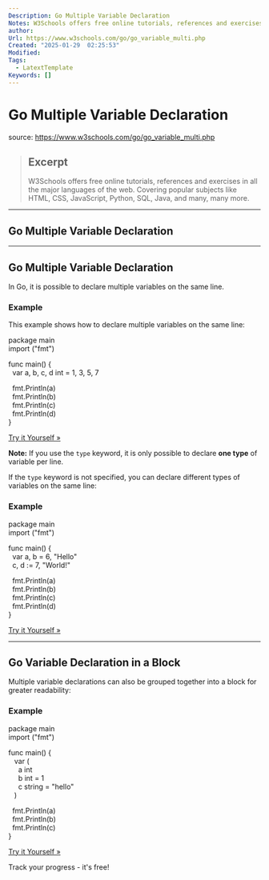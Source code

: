 ```yaml
---
Description: Go Multiple Variable Declaration
Notes: W3Schools offers free online tutorials, references and exercises in all the major languages of the web. Covering popular subjects like HTML, CSS, JavaScript, Python, SQL, Java, and many, many more.
author: 
Url: https://www.w3schools.com/go/go_variable_multi.php
Created: "2025-01-29  02:25:53"
Modified: 
Tags:
  - LatextTemplate
Keywords: []
---
```


# Go Multiple Variable Declaration

source: https://www.w3schools.com/go/go_variable_multi.php

> ## Excerpt
> W3Schools offers free online tutorials, references and exercises in all the major languages of the web. Covering popular subjects like HTML, CSS, JavaScript, Python, SQL, Java, and many, many more.

---
## Go Multiple Variable Declaration

___

## Go Multiple Variable Declaration

In Go, it is possible to declare multiple variables on the same line.

### Example

This example shows how to declare multiple variables on the same line:

package main  
import ("fmt")

func main() {  
  var a, b, c, d int = 1, 3, 5, 7  
  
  fmt.Println(a)  
  fmt.Println(b)  
  fmt.Println(c)  
  fmt.Println(d)  
}

[Try it Yourself »](https://www.w3schools.com/go/trygo.php?filename=demo_variable_declaration6)

**Note:** If you use the `type` keyword, it is only possible to declare **one type** of variable per line.

If the `type` keyword is not specified, you can declare different types of variables on the same line:

### Example

package main  
import ("fmt")

func main() {  
  var a, b = 6, "Hello"  
  c, d := 7, "World!"  
  
  fmt.Println(a)  
  fmt.Println(b)  
  fmt.Println(c)  
  fmt.Println(d)  
}

[Try it Yourself »](https://www.w3schools.com/go/trygo.php?filename=demo_variable_declaration7)

___

## Go Variable Declaration in a Block

Multiple variable declarations can also be grouped together into a block for greater readability:

### Example

package main  
import ("fmt")

func main() {  
   var (  
     a int  
     b int = 1  
     c string = "hello"  
   )  
  
  fmt.Println(a)  
  fmt.Println(b)  
  fmt.Println(c)  
}

[Try it Yourself »](https://www.w3schools.com/go/trygo.php?filename=demo_variable_declaration8)

  

Track your progress - it's free!
